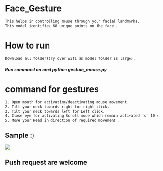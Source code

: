 # Face_Gesture    
                             
```bash       
This helps in controlling mouse through your facial landmarks.  
This model identifies 68 unique points on the face .       
```   
# How to run     
```bash        
Download all folder(try over wifi as model folder is large).                                               
```    
##### Run command on cmd  python gesture_mouse.py     
      
   
# command for gestures
```bash
1. Open mouth for activating/deactivating mouse movement.
2. Tilt your neck towards right for right click.
3. Tilt your neck towards left for Left click.
4. Close eye for activating Scroll mode which remain activated for 10 seconds.
5. Move your Head in direction of required movement .
```

## Sample :)
<img src="Sample/example.gif">   

## Push request are welcome 
       
  
 
 
